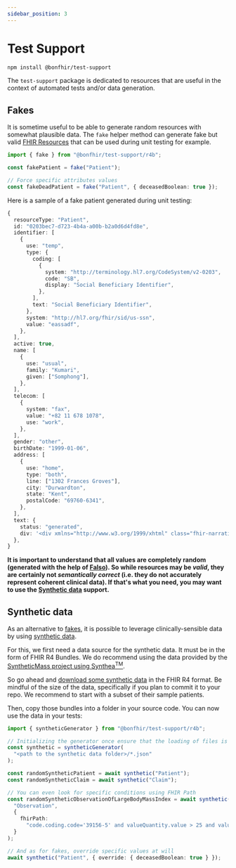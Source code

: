 ```yaml
---
sidebar_position: 3
---
```


# Test Support

```bash npm2yarn
npm install @bonfhir/test-support
```

The `test-support` package is dedicated to resources that are useful in the context of automated tests and/or data generation.

## Fakes

It is sometime useful to be able to generate random resources with somewhat plausible data.
The `fake` helper method can generate fake but valid [FHIR Resources](https://hl7.org/fhir/resourcelist.html) that can be used during unit testing for example.

```typescript
import { fake } from "@bonfhir/test-support/r4b";

const fakePatient = fake("Patient");

// Force specific attributes values
const fakeDeadPatient = fake("Patient", { deceasedBoolean: true });
```

Here is a sample of a fake patient generated during unit testing:

```typescript
{
  resourceType: "Patient",
  id: "0203bec7-d723-4b4a-a00b-b2a0d6d4fd8e",
  identifier: [
    {
      use: "temp",
      type: {
        coding: [
          {
            system: "http://terminology.hl7.org/CodeSystem/v2-0203",
            code: "SB",
            display: "Social Beneficiary Identifier",
          },
        ],
        text: "Social Beneficiary Identifier",
      },
      system: "http://hl7.org/fhir/sid/us-ssn",
      value: "eassadf",
    },
  ],
  active: true,
  name: [
    {
      use: "usual",
      family: "Kumari",
      given: ["Somphong"],
    },
  ],
  telecom: [
    {
      system: "fax",
      value: "+82 11 678 1078",
      use: "work",
    },
  ],
  gender: "other",
  birthDate: "1999-01-06",
  address: [
    {
      use: "home",
      type: "both",
      line: ["1302 Frances Groves"],
      city: "Durwardton",
      state: "Kent",
      postalCode: "69760-6341",
    },
  ],
  text: {
    status: "generated",
    div: '<div xmlns="http://www.w3.org/1999/xhtml" class="fhir-narrative"><ul><li><span class="fhir-attr">Id: </span><span class="fhir-value">0203bec7-d723-4b4a-a00b-b2a0d6d4fd8e</span></li><li><span class="fhir-attr">Identifier: </span><ul><li><ul><li><span class="fhir-attr">Type: </span><ul><li><span class="fhir-attr">Coding: </span><ul><li><ul><li><span class="fhir-attr">System: </span><span class="fhir-value">http://terminology.hl7.org/CodeSystem/v2-0203</span></li><li><span class="fhir-attr">Display: </span><span class="fhir-value">Social Beneficiary Identifier</span></li></ul></li></ul></li><li><span class="fhir-attr">Text: </span><span class="fhir-value">Social Beneficiary Identifier</span></li></ul></li><li><span class="fhir-attr">System: </span><span class="fhir-value">http://hl7.org/fhir/sid/us-ssn</span></li><li><span class="fhir-attr">Value: </span><span class="fhir-value">e</span></li></ul></li></ul></li><li><span class="fhir-attr">Active: </span><span class="fhir-value">true</span></li><li><span class="fhir-attr">Name: </span><ul><li><ul><li><span class="fhir-attr">Family: </span><span class="fhir-value">Kumari</span></li><li><span class="fhir-attr">Given: </span><span class="fhir-value">Somphong</span></li></ul></li></ul></li><li><span class="fhir-attr">Telecom: </span><ul><li><ul><li><span class="fhir-attr">Value: </span><span class="fhir-value">+82 11 678 1078</span></li></ul></li></ul></li><li><span class="fhir-attr">Birth Date: </span><span class="fhir-value">2023-01-06</span></li><li><span class="fhir-attr">Address: </span><ul><li><ul><li><span class="fhir-attr">Line: </span><span class="fhir-value">1302 Frances Groves</span></li><li><span class="fhir-attr">City: </span><span class="fhir-value">Durwardton</span></li><li><span class="fhir-attr">State: </span><span class="fhir-value">Kent</span></li><li><span class="fhir-attr">Postal Code: </span><span class="fhir-value">69760-6341</span></li></ul></li></ul></li></ul></div>',
  },
}
```

**It is important to understand that all values are completely random (generated with the help of [Falso](https://ngneat.github.io/falso/)).
So while resources may be _valid_, they are certainly not _semantically correct_ (i.e. they do not accurately represent coherent clinical data).
If that's what you need, you may want to use the [Synthetic data](#synthetic-data) support.**

## Synthetic data

As an alternative to [fakes](#fakes), it is possible to leverage clinically-sensible data by using [synthetic data](https://en.wikipedia.org/wiki/Synthetic_data).

For this, we first need a data source for the synthetic data. It must be in the form of FHIR R4 Bundles.
We do recommend using the data provided by the [SyntheticMass project using Synthea<sup>TM</sup>](https://synthea.mitre.org/).

So go ahead and [download some synthetic data](https://synthea.mitre.org/downloads) in the FHIR R4 format.
Be mindful of the size of the data, specifically if you plan to commit it to your repo.
We recommend to start with a subset of their sample patients.

Then, copy those bundles into a folder in your source code.
You can now use the data in your tests:

```typescript
import { syntheticGenerator } from "@bonfhir/test-support/r4b";

// Initializing the generator once ensure that the loading of files is done only once for all synthetic searches.
const synthetic = syntheticGenerator(
  "<path to the synthetic data folder>/*.json"
);

const randomSyntheticPatient = await synthetic("Patient");
const randomSyntheticClaim = await synthetic("Claim");

// You can even look for specific conditions using FHIR Path
const randomSyntheticObservationOfLargeBodyMassIndex = await synthetic(
  "Observation",
  {
    fhirPath:
      "code.coding.code='39156-5' and valueQuantity.value > 25 and valueQuantity.unit = 'kg/m2'",
  }
);

// And as for fakes, override specific values at will
await synthetic("Patient", { override: { deceasedBoolean: true } });
```

